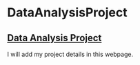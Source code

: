 # DataAnalysisProject
## [Data Analysis Project](https://muddin21.github.io/DataAnalysisProject/)
I will add my project details in this webpage.
